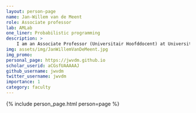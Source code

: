 ```yaml
---
layout: person-page
name: Jan-Willem van de Meent
role: Associate professor
lab: AMLab
one_liner: Probabilistic programming
description: >
    I am an Associate Professor (Universitair Hoofddocent) at University of Amsterdam, where I co-direct the [AMLab](https://amlab.science.uva.nl/) with Max Welling. I am also an Assistant Professor at Northeastern University, where I am currently on leave. My group combines probabilistic programming with deep learning to develop probabilistic models for machine learning, data science, and artificial intelligence. I am one of the creators of [Anglican](https://probprog.github.io/anglican/index.html), a probabilistic programming system that is closely integrated with Clojure. My group is currently developing [Probabilistic Torch](https://github.com/probtorch/probtorch), a library for deep generative models that extends PyTorch.
img: assets/img/JanWillemVanDeMeent.jpg
img_promo: 
personal_page: https://jwvdm.github.io
scholar_userid: aCGsfUAAAAAJ
github_username: jwvdm
twitter_username: jwvdm
importance: 1
category: faculty 
---
```


{% include person_page.html person=page %}

